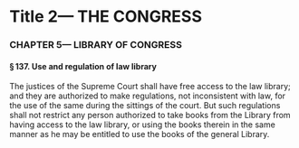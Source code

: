
# Title 2— THE CONGRESS
### CHAPTER 5— LIBRARY OF CONGRESS
#### § 137. Use and regulation of law library

The justices of the Supreme Court shall have free access to the law library; and they are authorized to make regulations, not inconsistent with law, for the use of the same during the sittings of the court. But such regulations shall not restrict any person authorized to take books from the Library from having access to the law library, or using the books therein in the same manner as he may be entitled to use the books of the general Library.
